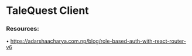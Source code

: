 # TaleQuest Client



### Resources:

• https://adarshaacharya.com.np/blog/role-based-auth-with-react-router-v6
